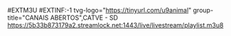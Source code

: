 #EXTM3U
#EXTINF:-1 tvg-logo="https://tinyurl.com/u9animal" group-title="CANAIS ABERTOS",CATVE - SD
https://5b33b873179a2.streamlock.net:1443/live/livestream/playlist.m3u8
